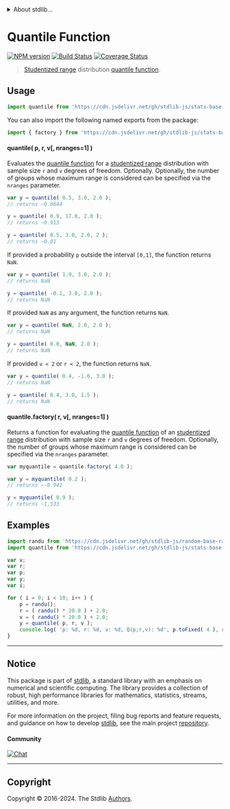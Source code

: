 <!--

@license Apache-2.0

Copyright (c) 2022 The Stdlib Authors.

Licensed under the Apache License, Version 2.0 (the "License");
you may not use this file except in compliance with the License.
You may obtain a copy of the License at

   http://www.apache.org/licenses/LICENSE-2.0

Unless required by applicable law or agreed to in writing, software
distributed under the License is distributed on an "AS IS" BASIS,
WITHOUT WARRANTIES OR CONDITIONS OF ANY KIND, either express or implied.
See the License for the specific language governing permissions and
limitations under the License.

-->


<details>
  <summary>
    About stdlib...
  </summary>
  <p>We believe in a future in which the web is a preferred environment for numerical computation. To help realize this future, we've built stdlib. stdlib is a standard library, with an emphasis on numerical and scientific computation, written in JavaScript (and C) for execution in browsers and in Node.js.</p>
  <p>The library is fully decomposable, being architected in such a way that you can swap out and mix and match APIs and functionality to cater to your exact preferences and use cases.</p>
  <p>When you use stdlib, you can be absolutely certain that you are using the most thorough, rigorous, well-written, studied, documented, tested, measured, and high-quality code out there.</p>
  <p>To join us in bringing numerical computing to the web, get started by checking us out on <a href="https://github.com/stdlib-js/stdlib">GitHub</a>, and please consider <a href="https://opencollective.com/stdlib">financially supporting stdlib</a>. We greatly appreciate your continued support!</p>
</details>

# Quantile Function

[![NPM version][npm-image]][npm-url] [![Build Status][test-image]][test-url] [![Coverage Status][coverage-image]][coverage-url] <!-- [![dependencies][dependencies-image]][dependencies-url] -->

> [Studentized range][studentized-range] distribution [quantile function][quantile-function].

<section class="intro">

</section>

<!-- /.intro -->



<section class="usage">

## Usage

```javascript
import quantile from 'https://cdn.jsdelivr.net/gh/stdlib-js/stats-base-dists-studentized-range-quantile@deno/mod.js';
```

You can also import the following named exports from the package:

```javascript
import { factory } from 'https://cdn.jsdelivr.net/gh/stdlib-js/stats-base-dists-studentized-range-quantile@deno/mod.js';
```

#### quantile( p, r, v\[, nranges=1] )

Evaluates the [quantile function][quantile-function] for a [studentized range][studentized-range] distribution with sample size `r` and `v` degrees of freedom. Optionally. Optionally, the number of groups whose maximum range is considered can be specified via the `nranges` parameter.

```javascript
var y = quantile( 0.5, 3.0, 2.0 );
// returns ~0.0644

y = quantile( 0.9, 17.0, 2.0 );
// returns ~0.913

y = quantile( 0.5, 3.0, 2.0, 2 );
// returns ~0.01
```

If provided a probability `p` outside the interval `[0,1]`, the function returns `NaN`.

```javascript
var y = quantile( 1.9, 3.0, 2.0 );
// returns NaN

y = quantile( -0.1, 3.0, 2.0 );
// returns NaN
```

If provided `NaN` as any argument, the function returns `NaN`.

```javascript
var y = quantile( NaN, 2.0, 2.0 );
// returns NaN

y = quantile( 0.0, NaN, 2.0 );
// returns NaN
```

If provided `v < 2` or `r < 2`, the function returns `NaN`.

```javascript
var y = quantile( 0.4, -1.0, 3.0 );
// returns NaN

y = quantile( 0.4, 3.0, 1.5 );
// returns NaN
```

#### quantile.factory( r, v\[, nranges=1] )

Returns a function for evaluating the [quantile function][quantile-function] of an [studentized range][studentized-range] distribution with sample size `r` and `v` degrees of freedom. Optionally, the number of groups whose maximum range is considered can be specified via the `nranges` parameter.

```javascript
var myquantile = quantile.factory( 4.0 );

var y = myquantile( 0.2 );
// returns ~-0.941

y = myquantile( 0.9 );
// returns ~1.533
```

</section>

<!-- /.usage -->

<section class="examples">

## Examples

<!-- eslint no-undef: "error" -->

```javascript
import randu from 'https://cdn.jsdelivr.net/gh/stdlib-js/random-base-randu@deno/mod.js';
import quantile from 'https://cdn.jsdelivr.net/gh/stdlib-js/stats-base-dists-studentized-range-quantile@deno/mod.js';

var v;
var r;
var p;
var y;
var i;

for ( i = 0; i < 10; i++ ) {
    p = randu();
    r = ( randu() * 20.0 ) + 2.0;
    v = ( randu() * 20.0 ) + 2.0;
    y = quantile( p, r, v );
    console.log( 'p: %d, r: %d, v: %d, Q(p;r,v): %d', p.toFixed( 4 ), r.toFixed( 4 ), v.toFixed( 4 ), y.toFixed( 4 ) );
}
```

</section>

<!-- /.examples -->

<!-- Section for related `stdlib` packages. Do not manually edit this section, as it is automatically populated. -->

<section class="related">

</section>

<!-- /.related -->

<!-- Section for all links. Make sure to keep an empty line after the `section` element and another before the `/section` close. -->


<section class="main-repo" >

* * *

## Notice

This package is part of [stdlib][stdlib], a standard library with an emphasis on numerical and scientific computing. The library provides a collection of robust, high performance libraries for mathematics, statistics, streams, utilities, and more.

For more information on the project, filing bug reports and feature requests, and guidance on how to develop [stdlib][stdlib], see the main project [repository][stdlib].

#### Community

[![Chat][chat-image]][chat-url]

---

## Copyright

Copyright &copy; 2016-2024. The Stdlib [Authors][stdlib-authors].

</section>

<!-- /.stdlib -->

<!-- Section for all links. Make sure to keep an empty line after the `section` element and another before the `/section` close. -->

<section class="links">

[npm-image]: http://img.shields.io/npm/v/@stdlib/stats-base-dists-studentized-range-quantile.svg
[npm-url]: https://npmjs.org/package/@stdlib/stats-base-dists-studentized-range-quantile

[test-image]: https://github.com/stdlib-js/stats-base-dists-studentized-range-quantile/actions/workflows/test.yml/badge.svg?branch=main
[test-url]: https://github.com/stdlib-js/stats-base-dists-studentized-range-quantile/actions/workflows/test.yml?query=branch:main

[coverage-image]: https://img.shields.io/codecov/c/github/stdlib-js/stats-base-dists-studentized-range-quantile/main.svg
[coverage-url]: https://codecov.io/github/stdlib-js/stats-base-dists-studentized-range-quantile?branch=main

<!--

[dependencies-image]: https://img.shields.io/david/stdlib-js/stats-base-dists-studentized-range-quantile.svg
[dependencies-url]: https://david-dm.org/stdlib-js/stats-base-dists-studentized-range-quantile/main

-->

[chat-image]: https://img.shields.io/gitter/room/stdlib-js/stdlib.svg
[chat-url]: https://app.gitter.im/#/room/#stdlib-js_stdlib:gitter.im

[stdlib]: https://github.com/stdlib-js/stdlib

[stdlib-authors]: https://github.com/stdlib-js/stdlib/graphs/contributors

[umd]: https://github.com/umdjs/umd
[es-module]: https://developer.mozilla.org/en-US/docs/Web/JavaScript/Guide/Modules

[deno-url]: https://github.com/stdlib-js/stats-base-dists-studentized-range-quantile/tree/deno
[deno-readme]: https://github.com/stdlib-js/stats-base-dists-studentized-range-quantile/blob/deno/README.md
[umd-url]: https://github.com/stdlib-js/stats-base-dists-studentized-range-quantile/tree/umd
[umd-readme]: https://github.com/stdlib-js/stats-base-dists-studentized-range-quantile/blob/umd/README.md
[esm-url]: https://github.com/stdlib-js/stats-base-dists-studentized-range-quantile/tree/esm
[esm-readme]: https://github.com/stdlib-js/stats-base-dists-studentized-range-quantile/blob/esm/README.md
[branches-url]: https://github.com/stdlib-js/stats-base-dists-studentized-range-quantile/blob/main/branches.md

[quantile-function]: https://en.wikipedia.org/wiki/Quantile_function

[studentized-range]: https://en.wikipedia.org/wiki/Studentized_range_distribution

</section>

<!-- /.links -->
